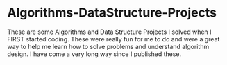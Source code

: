 # Algorithms-DataStructure-Projects

These are some Algorithms and Data Structure Projects I solved when I FIRST started coding. These were really fun for me to do and were a great way to help me learn how to solve problems and understand algorithm design. I have come a very long way since I published these.
